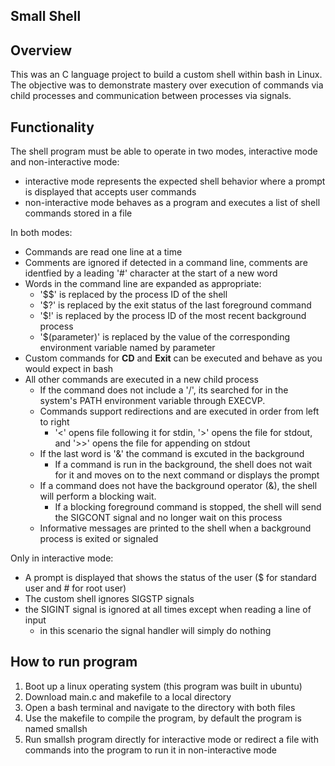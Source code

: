 ## Small Shell

## Overview

This was an C language project to build a custom shell within bash in Linux.
The objective was to demonstrate mastery over execution of commands via child processes and communication between processes via signals. 

## Functionality

The shell program must be able to operate in two modes, interactive mode and non-interactive mode:
  * interactive mode represents the expected shell behavior where a prompt is displayed that accepts user commands
  * non-interactive mode behaves as a program and executes a list of shell commands stored in a file
 
In both modes:
* Commands are read one line at a time
* Comments are ignored if detected in a command line, comments are identfied by a leading '#' character at the start of a new word
* Words in the command line are expanded as appropriate:
  * '$$' is replaced by the process ID of the shell
  * '$?' is replaced by the exit status of the last foreground command
  * '$!' is replaced by the process ID of the most recent background process
  * '$(parameter)' is replaced by the value of the corresponding environment variable named by parameter
* Custom commands for **CD** and **Exit** can be executed and behave as you would expect in bash
* All other commands are executed in a new child process 
  * If the command does not include a '/', its searched for in the system's PATH environment variable through EXECVP.
  * Commands support redirections and are executed in order from left to right
    * '<' opens file following it for stdin, '>' opens the file for stdout, and '>>' opens the file for appending on stdout
  * If the last word is '&' the command is excuted in the background
    *   If a command is run in the background, the shell does not wait for it and moves on to the next command or displays the prompt
  * If a command does not have the  background operator (&), the shell will perform a blocking wait.
    * If a blocking foreground command is stopped, the shell will send the SIGCONT signal and no longer wait on this process
  * Informative messages are printed to the shell when a background process is exited or signaled

Only in interactive mode:
  * A prompt is displayed that shows the status of the user ($ for standard user and # for root user)
  * The custom shell ignores SIGSTP signals
  * the SIGINT signal is ignored at all times except when reading a line of input
    * in this scenario the signal handler will simply do nothing 

## How to run program

1. Boot up a linux operating system (this program was built in ubuntu) 
2. Download main.c and makefile to a local directory
3. Open a bash terminal and navigate to the directory with both files
4. Use the makefile to compile the program, by default the program is named smallsh
5. Run smallsh program directly for interactive mode or redirect a file with commands into the program to run it in non-interactive mode
